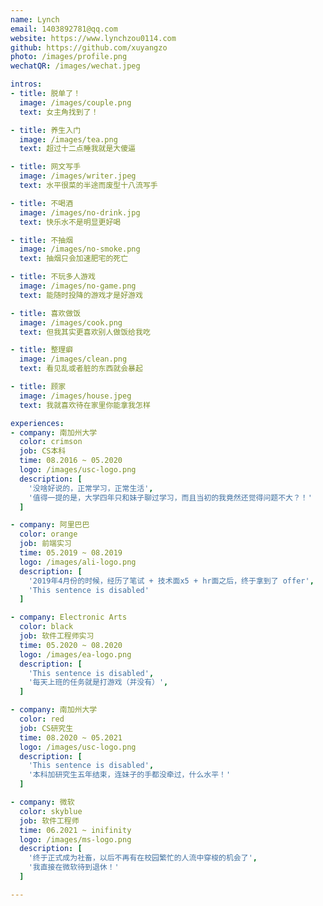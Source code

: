 ```yaml
---
name: Lynch
email: 1403892781@qq.com
website: https://www.lynchzou0114.com
github: https://github.com/xuyangzo
photo: /images/profile.png
wechatQR: /images/wechat.jpeg

intros:
- title: 脱单了！
  image: /images/couple.png
  text: 女主角找到了！

- title: 养生入门
  image: /images/tea.png
  text: 超过十二点睡我就是大傻逼

- title: 网文写手
  image: /images/writer.jpeg
  text: 水平很菜的半途而废型十八流写手

- title: 不喝酒
  image: /images/no-drink.jpg
  text: 快乐水不是明显更好喝

- title: 不抽烟
  image: /images/no-smoke.png
  text: 抽烟只会加速肥宅的死亡

- title: 不玩多人游戏
  image: /images/no-game.png
  text: 能随时投降的游戏才是好游戏

- title: 喜欢做饭
  image: /images/cook.png
  text: 但我其实更喜欢别人做饭给我吃

- title: 整理癖
  image: /images/clean.png
  text: 看见乱或者脏的东西就会暴起

- title: 顾家
  image: /images/house.jpeg
  text: 我就喜欢待在家里你能拿我怎样

experiences:
- company: 南加州大学
  color: crimson
  job: CS本科
  time: 08.2016 ~ 05.2020
  logo: /images/usc-logo.png
  description: [
    '没啥好说的，正常学习，正常生活',
    '值得一提的是，大学四年只和妹子聊过学习，而且当初的我竟然还觉得问题不大？！'
  ]

- company: 阿里巴巴
  color: orange
  job: 前端实习
  time: 05.2019 ~ 08.2019
  logo: /images/ali-logo.png
  description: [
    '2019年4月份的时候，经历了笔试 + 技术面x5 + hr面之后，终于拿到了 offer',
    'This sentence is disabled'
  ]

- company: Electronic Arts
  color: black
  job: 软件工程师实习
  time: 05.2020 ~ 08.2020
  logo: /images/ea-logo.png
  description: [
    'This sentence is disabled',
    '每天上班的任务就是打游戏（并没有）',
  ]

- company: 南加州大学
  color: red
  job: CS研究生
  time: 08.2020 ~ 05.2021
  logo: /images/usc-logo.png
  description: [
    'This sentence is disabled',
    '本科加研究生五年结束，连妹子的手都没牵过，什么水平！'
  ]

- company: 微软
  color: skyblue
  job: 软件工程师
  time: 06.2021 ~ inifinity
  logo: /images/ms-logo.png
  description: [
    '终于正式成为社畜，以后不再有在校园繁忙的人流中穿梭的机会了',
    '我直接在微软待到退休！'
  ]

---
```


<Resume />